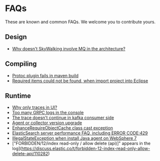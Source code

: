 # FAQs
These are known and common FAQs. We welcome you to contribute yours.

## Design
* [Why doesn't SkyWalking involve MQ in the architecture?](why_mq_not_involved.md)

## Compiling
* [Protoc plugin fails in maven build](Protoc-Plugin-Fails-When-Build.md)
* [Required items could not be found, when import project into Eclipse](Import-Project-Eclipse-RequireItems-Exception.md)

## Runtime
* [Why only traces in UI?](Why-have-traces-no-others.md)
* [Too many GRPC logs in the console](Too-many-gRPC-logs.md)
* [The trace doesn't continue in kafka consumer side](kafka-plugin.md)
* [Agent or collector version upgrade](Upgrade.md)
* [EnhanceRequireObjectCache class cast exception](EnhanceRequireObjectCache-Cast-Exception.md)
* [ElasticSearch server performance FAQ, including ERROR CODE:429](ES-Server-FAQ.md)
* [IllegalStateException when install Java agent on WebSphere 7](install_agent_on_websphere.md)
* ["FORBIDDEN/12/index read-only / allow delete (api)]" appears in the log](https://discuss.elastic.co/t/forbidden-12-index-read-only-allow-delete-api/110282)
